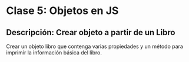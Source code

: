 # Clase 5: Objetos en JS

## Descripción: Crear objeto a partir de un Libro

Crear un objeto libro que contenga varias propiedades y un método para imprimir la información básica del libro.
